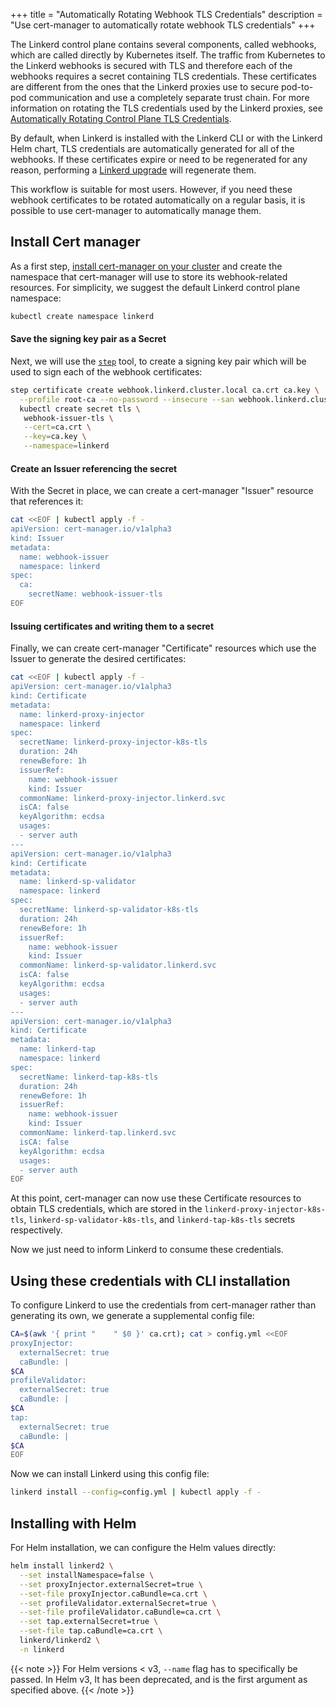 +++
title = "Automatically Rotating Webhook TLS Credentials"
description = "Use cert-manager to automatically rotate webhook TLS credentials"
+++

The Linkerd control plane contains several components, called webhooks, which
are called directly by Kubernetes itself.  The traffic from Kubernetes to the
Linkerd webhooks is secured with TLS and therefore each of the webhooks requires
a secret containing TLS credentials.  These certificates are different from the
ones that the Linkerd proxies use to secure pod-to-pod communication and use a
completely separate trust chain.  For more information on rotating the TLS
credentials used by the Linkerd proxies, see 
[Automatically Rotating Control Plane TLS Credentials](/2/tasks/use_external_certs).

By default, when Linkerd is installed
with the Linkerd CLI or with the Linkerd Helm chart, TLS credentials are
automatically generated for all of the webhooks.  If these certificates expire
or need to be regenerated for any reason, performing a
[Linkerd upgrade](/2/tasks/upgrade) will regenerate them.

This workflow is suitable for most users.  However, if you need these webhook
certificates to be rotated automatically on a regular basis, it is possible to
use cert-manager to automatically manage them.

## Install Cert manager

As a first step, [install cert-manager on your
cluster](https://docs.cert-manager.io/en/latest/getting-started/install/kubernetes.html)
and create  the namespace that cert-manager will use to store its
webhook-related resources. For simplicity, we suggest the default Linkerd
control plane namespace:

```bash
kubectl create namespace linkerd
```

#### Save the signing key pair as a Secret

Next, we will use the [`step`](https://smallstep.com/cli/) tool, to create a
signing key pair which will be used to sign each of the webhook certificates:

```bash
step certificate create webhook.linkerd.cluster.local ca.crt ca.key \
  --profile root-ca --no-password --insecure --san webhook.linkerd.cluster.local &&
  kubectl create secret tls \
   webhook-issuer-tls \
   --cert=ca.crt \
   --key=ca.key \
   --namespace=linkerd
```

#### Create an Issuer referencing the secret

With the Secret in place, we can create a cert-manager "Issuer" resource that
references it:

```bash
cat <<EOF | kubectl apply -f -
apiVersion: cert-manager.io/v1alpha3
kind: Issuer
metadata:
  name: webhook-issuer
  namespace: linkerd
spec:
  ca:
    secretName: webhook-issuer-tls
EOF
```

#### Issuing certificates and writing them to a secret

Finally, we can create cert-manager "Certificate" resources which use the
Issuer to generate the desired certificates:

```bash
cat <<EOF | kubectl apply -f -
apiVersion: cert-manager.io/v1alpha3
kind: Certificate
metadata:
  name: linkerd-proxy-injector
  namespace: linkerd
spec:
  secretName: linkerd-proxy-injector-k8s-tls
  duration: 24h
  renewBefore: 1h
  issuerRef:
    name: webhook-issuer
    kind: Issuer
  commonName: linkerd-proxy-injector.linkerd.svc
  isCA: false
  keyAlgorithm: ecdsa
  usages:
  - server auth
---
apiVersion: cert-manager.io/v1alpha3
kind: Certificate
metadata:
  name: linkerd-sp-validator
  namespace: linkerd
spec:
  secretName: linkerd-sp-validator-k8s-tls
  duration: 24h
  renewBefore: 1h
  issuerRef:
    name: webhook-issuer
    kind: Issuer
  commonName: linkerd-sp-validator.linkerd.svc
  isCA: false
  keyAlgorithm: ecdsa
  usages:
  - server auth
---
apiVersion: cert-manager.io/v1alpha3
kind: Certificate
metadata:
  name: linkerd-tap
  namespace: linkerd
spec:
  secretName: linkerd-tap-k8s-tls
  duration: 24h
  renewBefore: 1h
  issuerRef:
    name: webhook-issuer
    kind: Issuer
  commonName: linkerd-tap.linkerd.svc
  isCA: false
  keyAlgorithm: ecdsa
  usages:
  - server auth
EOF
```

At this point, cert-manager can now use these Certificate resources to obtain TLS
credentials, which are stored in the  `linkerd-proxy-injector-k8s-tls`, 
`linkerd-sp-validator-k8s-tls`, and `linkerd-tap-k8s-tls` secrets respectively.

Now we just need to inform Linkerd to consume these credentials.

## Using these credentials with CLI installation

To configure Linkerd to use the credentials from cert-manager rather than
generating its own, we generate a supplemental config file:

```bash
CA=$(awk '{ print "    " $0 }' ca.crt); cat > config.yml <<EOF
proxyInjector:
  externalSecret: true
  caBundle: |
$CA
profileValidator:
  externalSecret: true
  caBundle: |
$CA
tap:
  externalSecret: true
  caBundle: |
$CA
EOF
```

Now we can install Linkerd using this config file:

```bash
linkerd install --config=config.yml | kubectl apply -f -
```

## Installing with Helm

For Helm installation, we can configure the Helm values directly:

```bash
helm install linkerd2 \
  --set installNamespace=false \
  --set proxyInjector.externalSecret=true \
  --set-file proxyInjector.caBundle=ca.crt \
  --set profileValidator.externalSecret=true \
  --set-file profileValidator.caBundle=ca.crt \
  --set tap.externalSecret=true \
  --set-file tap.caBundle=ca.crt \
  linkerd/linkerd2 \
  -n linkerd
```

{{< note >}}
For Helm versions < v3, `--name` flag has to specifically be passed.
In Helm v3, It has been deprecated, and is the first argument as
 specified above.
{{< /note >}}
